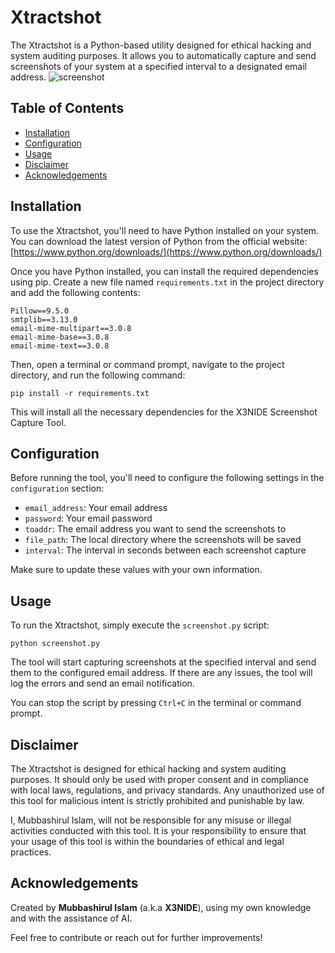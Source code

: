 
# Xtractshot

The Xtractshot is a Python-based utility designed for ethical hacking and system auditing purposes. It allows you to automatically capture and send screenshots of your system at a specified interval to a designated email address.
![screenshot](Screenshot.png)
## Table of Contents
- [Installation](#installation)
- [Configuration](#configuration)
- [Usage](#usage)
- [Disclaimer](#disclaimer)
- [Acknowledgements](#acknowledgements)

## Installation

To use the Xtractshot, you'll need to have Python installed on your system. You can download the latest version of Python from the official website: [https://www.python.org/downloads/](https://www.python.org/downloads/)

Once you have Python installed, you can install the required dependencies using pip. Create a new file named `requirements.txt` in the project directory and add the following contents:

```
Pillow==9.5.0
smtplib==3.13.0
email-mime-multipart==3.0.8
email-mime-base==3.0.8
email-mime-text==3.0.8
```

Then, open a terminal or command prompt, navigate to the project directory, and run the following command:

```
pip install -r requirements.txt
```

This will install all the necessary dependencies for the X3NIDE Screenshot Capture Tool.

## Configuration

Before running the tool, you'll need to configure the following settings in the `configuration` section:

- `email_address`: Your email address
- `password`: Your email password
- `toaddr`: The email address you want to send the screenshots to
- `file_path`: The local directory where the screenshots will be saved
- `interval`: The interval in seconds between each screenshot capture

Make sure to update these values with your own information.

## Usage

To run the Xtractshot, simply execute the `screenshot.py` script:

```
python screenshot.py
```

The tool will start capturing screenshots at the specified interval and send them to the configured email address. If there are any issues, the tool will log the errors and send an email notification.

You can stop the script by pressing `Ctrl+C` in the terminal or command prompt.

## Disclaimer

The Xtractshot is designed for ethical hacking and system auditing purposes. It should only be used with proper consent and in compliance with local laws, regulations, and privacy standards. Any unauthorized use of this tool for malicious intent is strictly prohibited and punishable by law.

I, Mubbashirul Islam, will not be responsible for any misuse or illegal activities conducted with this tool. It is your responsibility to ensure that your usage of this tool is within the boundaries of ethical and legal practices.

## Acknowledgements

Created by **Mubbashirul Islam** (a.k.a **X3NIDE**), using my own knowledge and with the assistance of AI.

Feel free to contribute or reach out for further improvements!


